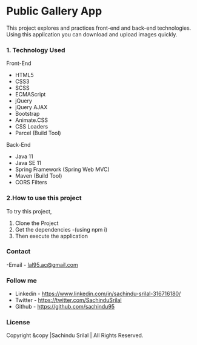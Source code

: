 # Public Gallery App
This project explores and practices front-end and back-end technologies. Using this application you can download and upload images quickly.

### 1. Technology Used

Front-End
- HTML5
- CSS3
- SCSS
- ECMAScript
- jQuery
- jQuery AJAX
- Bootstrap
- Animate.CSS
- CSS Loaders
- Parcel (Build Tool)

Back-End
- Java 11
- Java SE 11
- Spring Framework (Spring Web MVC)
- Maven (Build Tool)
- CORS Filters

### 2.How to use this project
  
  To try this project,
  1. Clone the Project 
  2. Get the dependencies
    -(using npm i)
  3. Then execute the application  
  
### Contact
  -Email - lal95.ac@gmail.com

### Follow me 
  - Linkedin - https://www.linkedin.com/in/sachindu-srilal-316716180/                                                                                                       
  - Twitter - https://twitter.com/SachinduSrilal                                                                                                                             
  - Github - https://github.com/sachindu95
  
### License
Copyright &copy |Sachindu Srilal | All Rights Reserved.
